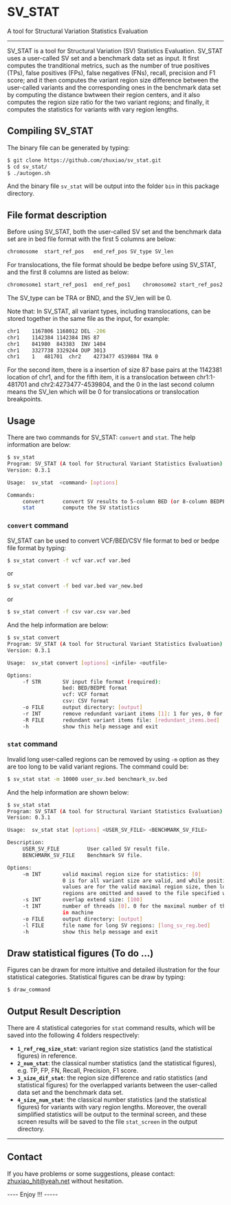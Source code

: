 # SV_STAT
A tool for Structural Variation Statistics Evaluation

-------------------
SV_STAT is a tool for Structural Variation (SV) Statistics Evaluation. SV_STAT uses a user-called SV set and a benchmark data set as input. It first computes the tranditional metrics, such as the number of true positives (TPs), false positives (FPs), false negatives (FNs), recall, precision and F1 score; and it then computes the variant region size difference between the user-called variants and the corresponding ones in the benchmark data set by computing the distance bwtween their region centers, and it also computes the region size ratio for the two variant regions; and finally, it computes the statistics for variants with vary region lengths.


## Compiling SV_STAT

The binary file can be generated by typing:
```sh
$ git clone https://github.com/zhuxiao/sv_stat.git
$ cd sv_stat/
$ ./autogen.sh
```
And the binary file `sv_stat` will be output into the folder `bin` in this package directory.

## File format description

Before using SV_STAT, both the user-called SV set and the benchmark data set are in bed file format with the first 5 columns are below:
```sh
chromosome	start_ref_pos	end_ref_pos	SV_type	SV_len
```
For translocations, the file format should be bedpe before using SV_STAT, and the first 8 columns are listed as below:
```sh
chromosome1	start_ref_pos1	end_ref_pos1	chromosome2	start_ref_pos2	end_ref_pos2	SV_type	SV_len
```
The SV_type can be TRA or BND, and the SV_len will be 0.

Note that: In SV_STAT, all variant types, including translocations, can be stored together in the same file as the input, for example:
```sh
chr1	1167806	1168012	DEL	-206
chr1	1142384	1142384	INS	87
chr1	841980	843383	INV	1404
chr1	3327738	3329244	DUP	3013
chr1	1	481701	chr2	4273477	4539804	TRA	0
```		
For the second item, there is a insertion of size 87 base pairs at the 1142381 location of chr1, and for the fifth item, it is a translocation between chr1:1-481701 and chr2:4273477-4539804, and the 0 in the last second column means the SV_len which will be 0 for translocations or translocation breakpoints.


## Usage
There are two commands for SV_STAT: `convert` and `stat`. The help information are below:
```sh
$ sv_stat
Program: SV_STAT (A tool for Structural Variant Statistics Evaluation)
Version: 0.3.1

Usage:  sv_stat  <command> [options]

Commands:
     convert      convert SV results to 5-column BED (or 8-column BEDPE) file format
     stat         compute the SV statistics
```

### `convert` command
SV_STAT can be used to convert VCF/BED/CSV file format to bed or bedpe file format by typing:
```sh
$ sv_stat convert -f vcf var.vcf var.bed
```
or
```sh
$ sv_stat convert -f bed var.bed var_new.bed
```
or
```sh
$ sv_stat convert -f csv var.csv var.bed
```

And the help information are below:
```sh
$ sv_stat convert
Program: SV_STAT (A tool for Structural Variant Statistics Evaluation)
Version: 0.3.1

Usage:  sv_stat convert [options] <infile> <outfile>

Options:
     -f STR       SV input file format (required):
                  bed: BED/BEDPE format
                  vcf: VCF format
                  csv: CSV format
     -o FILE      output directory: [output]
     -r INT       remove redundant variant items [1]: 1 for yes, 0 for no
     -R FILE      redundant variant items file: [redundant_items.bed]
     -h           show this help message and exit
```

### `stat` command
Invalid long user-called regions can be removed by using `-m` option as they are too long to be valid variant regions. The command could be:
```sh
$ sv_stat stat -m 10000 user_sv.bed benchmark_sv.bed 
```
And the help information are shown below:
```sh
$ sv_stat stat
Program: SV_STAT (A tool for Structural Variant Statistics Evaluation)
Version: 0.3.1

Usage:  sv_stat stat [options] <USER_SV_FILE> <BENCHMARK_SV_FILE>

Description:
     USER_SV_FILE         User called SV result file.
     BENCHMARK_SV_FILE    Benchmark SV file.

Options:
     -m INT       valid maximal region size for statistics: [0]
                  0 is for all variant size are valid, and while positive
                  values are for the valid maximal region size, then longer
                  regions are omitted and saved to the file specified with -l
     -s INT       overlap extend size: [100]
     -t INT       number of threads [0]. 0 for the maximal number of threads
                  in machine
     -o FILE      output directory: [output]
     -l FILE      file name for long SV regions: [long_sv_reg.bed]
     -h           show this help message and exit
```


## Draw statistical figures (To do ...)
Figures can be drawn for more intuitive and detailed illustration for the four statistical categories. Statistical figures can be draw by typing:
```sh
$ draw_command
```


## Output Result Description
There are 4 statistical categories for `stat` command results, which will be saved into the following 4 folders respectively:
* __`1_ref_reg_size_stat`__: variant region size statistics (and the statistical figures) in reference.
* __`2_num_stat`__: the classical number statistics (and the statistical figures), e.g. TP, FP, FN, Recall, Precision, F1 score.
* __`3_size_dif_stat`__: the region size difference and ratio statistics (and statistical figures) for the overlapped variants between the user-called data set and the benchmark data set.
* __`4_size_num_stat`__: the classical number statistics (and the statistical figures) for variants with vary region lengths.
Moreover, the overall simplified statistics will be output to the terminal screen, and these screen results will be saved to the file `stat_screen` in the output directory.


------------------------------------------------------------------------------
## Contact
If you have problems or some suggestions, please contact: zhuxiao_hit@yeah.net without hesitation.

---- Enjoy !!! -----

